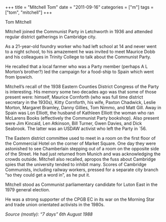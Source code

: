 +++
title = "Mitchell Tom"
date = "2011-09-16"
categories = ["m"]
tags = ["tom", "mitchell"]
+++

Tom Mitchell

Mitchell joined the Communist Party in Letchworth in 1936 and attended regular district gatherings in Cambridge city. 

As a 21-year-old foundry worker who had left school at 14 and never went to a night school, to his amazement he was invited to meet Maurice Dobb and his colleagues in Trinity College to talk about the Communist Party.

He recalled that a local farmer who was a Party member (perhaps A L Morton’s brother?) led the campaign for a food-ship to Spain which went from Ipswich.

Mitchell’s recall of the 1938 Eastern Counties District Congress of the Party is interesting. His memory some two decades ago was that some of those present were: himself, Maurice Cornforth (who was full time district secretary in the 1930s), Kitty Cornforth, his wife, Paxton Chadwick, Leslie Morton, Margaret Bramley, Danny Gillies, Tom Nimmo, and Matt Gill. Away in Spain was Lon Elliott, the husband of Kathleen Elliott the woman who ran McLarens Books (effectively the Communist Party bookshop). Also present were Jim Kincaid, Len Atkinson, Bill Turner, Gwen Davies, and Dick Seabrook. The latter was an USDAW activist who left the Party in \`56. 
  
The Eastern district committee used to meet in a room on the first floor of the Commercial Hotel on the corner of Market Square. One day they were astonished to see Chamberlain stepping out of a room on the opposite side of the Street. He had just returned from Munich and was acknowledging the crowds outside. Mitchell also recalled, apropos the fuss about Cambridge spies that the university tended to inhibit many. Scores of Cambridge Communists, including railway workers, pressed for a separate city branch “so they could get a word in”, as he put it.  
  
Mitchell stood as Communist parliamentary candidate for Luton East in the 1979 general election.

He was a strong supporter of the CPGB EC in its war on the Morning Star and trade union orientated activists in the 1980s.

_Source (mostly): “7 days” 6th August 1988_
